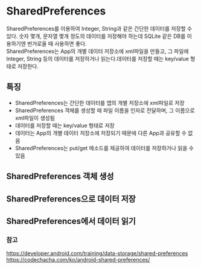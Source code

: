 # SharedPreferences
SharedPreferences를 이용하여 Integer, String과 같은 간단한 데이터를 저장할 수 있다. 숫자 몇개, 문자열 몇개 정도의 데이터를 저장해야 하는데 SQLite 같은 DB를 이용하기엔 번거로울 때 사용하면 좋다.  
SharedPreferences는 App의 개별 데이터 저장소에 xml파일을 만들고, 그 파일에 Integer, String 등의 데이터를 저장하거나 읽는다.데이터를 저장할 때는 key/value 형태로 저장한다.

## 특징
* SharedPreferences는 간단한 데이터를 앱의 개별 저장소에 xml파일로 저장
* SharedPreferences 객체를 생성할 때 파일 이름을 인자로 전달하며, 그 이름으로 xml파일이 생성됨
* 데이터를 저장할 때는 key/value 형태로 저장
* 데이터는 App의 개별 데이터 저장소에 저장되기 때문에 다른 App과 공유할 수 없음
* SharedPreferences는 put/get 메소드를 제공하여 데이터를 저장하거나 읽을 수 있음

## SharedPreferences 객체 생성

## SharedPreferences으로 데이터 저장

## SharedPreferences에서 데이터 읽기

### 참고
https://developer.android.com/training/data-storage/shared-preferences   
https://codechacha.com/ko/android-shared-preferences/   

